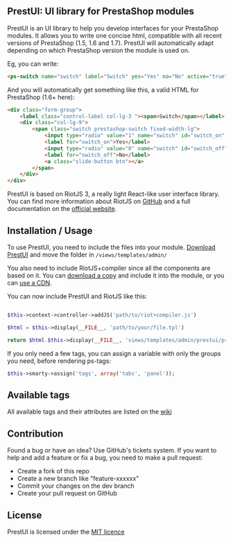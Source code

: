 ## PrestUI: UI library for PrestaShop modules

PrestUI is an UI library to help you develop interfaces for your PrestaShop modules. It allows you to write one concise html, compatible with all recent versions of PrestaShop (1.5, 1.6 and 1.7). PrestUI will automatically adapt depending on which PrestaShop version the module is used on.

Eg, you can write:

```html
<ps-switch name="switch" label="Switch" yes="Yes" no="No" active="true"></ps-switch>
```

And you will automatically get something like this, a valid HTML for PrestaShop (1.6+ here):

```html
<div class="form-group">
    <label class="control-label col-lg-3 "><span>Switch</span></label>
    <div class="col-lg-9">
        <span class="switch prestashop-switch fixed-width-lg">
            <input type="radio" value="1" name="switch" id="switch_on" checked="checked">
            <label for="switch_on">Yes</label>
            <input type="radio" value="0" name="switch" id="switch_off">
            <label for="switch_off">No</label>
            <a class="slide-button btn"></a>
        </span>
    </div>
</div>
```

PrestUI is based on RiotJS 3, a really light React-like user interface library.
You can find more information about RiotJS on [GitHub](https://github.com/riot/riot) and a full documentation on the [official website](https://riot.js.org).

## Installation / Usage

To use PrestUI, you need to include the files into your module. [Download PrestUI](../../releases) and move the folder in `/views/templates/admin/`

You also need to include RiotJS+compiler since all the components are based on it.
You can [download a copy](https://unpkg.com/riot@3/riot+compiler.min.js) and include it into the module, or you can [use a CDN](https://unpkg.com/riot@3/riot+compiler.min.js).

You can now include PrestUI and RiotJS like this:

``` php

$this->context->controller->addJS('path/to/riot+compiler.js')

$html = $this->display(__FILE__, 'path/to/your/file.tpl')

return $html.$this->display(__FILE__, 'views/templates/admin/prestui/ps-tags.tpl');
```

If you only need a few tags, you can assign a variable with only the groups you need, before rendering ps-tags:

``` php
$this->smarty->assign('tags', array('tabs', 'panel'));
```

## Available tags

All available tags and their attributes are listed on the [wiki](../../wiki)

## Contribution

Found a bug or have an idea? Use GitHub's tickets system.
If you want to help and add a feature or fix a bug, you need to make a pull request:

- Create a fork of this repo
- Create a new branch like "feature-xxxxxx"
- Commit your changes on the dev branch
- Create your pull request on GitHub

## License

PrestUI is licensed under the [MIT licence](http://opensource.org/licenses/MIT)
